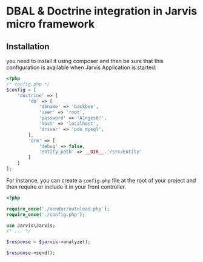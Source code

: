 # DBAL & Doctrine integration in Jarvis micro framework

## Installation

you need to install it using composer and then be sure that this configuration
is available when Jarvis Application is started:

```php
<?php
/* config.php */
$config = [
    'doctrine' => [
        'db' => [
            'dbname' => 'backbee',
            'user' => 'root',
            'password' => 'A1nges6!',
            'host' => 'localhost',
            'driver' => 'pdo_mysql',
        ],
        'orm' => [
            'debug' => false,
            'entity_path' => __DIR__.'/src/Entity'
        ]
    ]
];
```

For instance, you can create a ``config.php`` file at the root of your project and then
require or include it in your front controller.


```php
<?php

require_once('./vendor/autoload.php');
require_once('./config.php');

use Jarvis\Jarvis;
/* ... */

$response = $jarvis->analyze();

$response->send();
```

